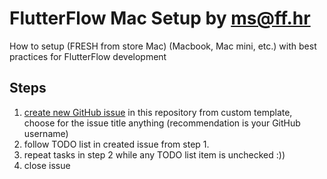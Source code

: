 # FlutterFlow Mac Setup by ms@ff.hr

How to setup (FRESH from store Mac) (Macbook, Mac mini, etc.) with best practices for FlutterFlow development 

## Steps    

1. [create new GitHub issue](https://github.com/stepanic/ff-mac-setup/issues/new?assignees=&labels=mac_setup&projects=&template=mac-setup-todo-list.md&title=) in this repository from custom template, choose for the issue title anything (recommendation is your GitHub username)
2. follow TODO list in created issue from step 1.
3. repeat tasks in step 2 while any TODO list item is unchecked :))
4. close issue

